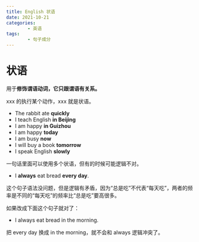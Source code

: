 ```yaml
---
title: English 状语
date: 2021-10-21
categories:
        - 英语
tags:
        - 句子成分
---
```


# 状语

用于**修饰谓语动词，它只跟谓语有关系。**

xxx 的执行某个动作，xxx 就是状语。

- The rabbit ate **quickly**
- I teach English **in Beijing**
- I am happy **in Guizhou**
- I am happy **today**
- I am busy **now**
- I will buy a book **tomorrow**
- I speak English **slowly**

一句话里面可以使用多个状语，但有的时候可能逻辑不对。

- I **always** eat bread **every day**.

这个句子语法没问题，但是逻辑有矛盾，因为“总是吃”不代表“每天吃”，两者的频率是不同的“每天吃”的频率比“总是吃”要高很多。

如果改成下面这个句子就对了：

- I always eat bread in the morning.

把 every day 换成 in the morning，就不会和 always 逻辑冲突了。

